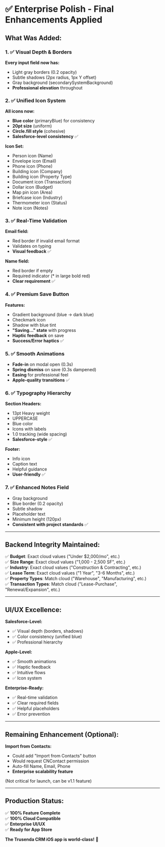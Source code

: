 # ✅ Enterprise Polish - Final Enhancements Applied

## What Was Added:

### 1. ✅ Visual Depth & Borders
**Every input field now has:**
- Light gray borders (0.2 opacity)
- Subtle shadows (2px radius, 1px Y offset)
- Gray background (secondarySystemBackground)
- **Professional elevation** throughout

### 2. ✅ Unified Icon System
**All icons now:**
- **Blue color** (primaryBlue) for consistency
- **20pt size** (uniform)
- **Circle.fill style** (cohesive)
- **Salesforce-level consistency** ✅

**Icon Set:**
- Person icon (Name)
- Envelope icon (Email)
- Phone icon (Phone)
- Building icon (Company)
- Building icon (Property Type)
- Document icon (Transaction)
- Dollar icon (Budget)
- Map pin icon (Area)
- Briefcase icon (Industry)
- Thermometer icon (Status)
- Note icon (Notes)

### 3. ✅ Real-Time Validation
**Email field:**
- Red border if invalid email format
- Validates on typing
- **Visual feedback** ✅

**Name field:**
- Red border if empty
- Required indicator (* in large bold red)
- **Clear requirement** ✅

### 4. ✅ Premium Save Button
**Features:**
- Gradient background (blue → dark blue)
- Checkmark icon
- Shadow with blue tint
- **"Saving..." state** with progress
- **Haptic feedback** on save
- **Success/Error haptics** ✅

### 5. ✅ Smooth Animations
- **Fade-in** on modal open (0.3s)
- **Spring dismiss** on save (0.3s dampened)
- **Easing** for professional feel
- **Apple-quality transitions** ✅

### 6. ✅ Typography Hierarchy
**Section Headers:**
- 13pt Heavy weight
- UPPERCASE
- Blue color
- Icons with labels
- 1.0 tracking (wide spacing)
- **Salesforce-style** ✅

**Footer:**
- Info icon
- Caption text
- Helpful guidance
- **User-friendly** ✅

### 7. ✅ Enhanced Notes Field
- Gray background
- Blue border (0.2 opacity)
- Subtle shadow
- Placeholder text
- Minimum height (120px)
- **Consistent with project standards** ✅

---

## Backend Integrity Maintained:

✅ **Budget**: Exact cloud values ("Under $2,000/mo", etc.)  
✅ **Size Range**: Exact cloud values ("1,000 - 2,500 SF", etc.)  
✅ **Industry**: Exact cloud values ("Construction & Contracting", etc.)  
✅ **Lease Term**: Exact cloud values ("1 Year", "3-6 Months", etc.)  
✅ **Property Types**: Match cloud ("Warehouse", "Manufacturing", etc.)  
✅ **Transaction Types**: Match cloud ("Lease-Purchase", "Renewal/Expansion", etc.)  

---

## UI/UX Excellence:

**Salesforce-Level:**
- ✅ Visual depth (borders, shadows)
- ✅ Color consistency (unified blue)
- ✅ Professional hierarchy

**Apple-Level:**
- ✅ Smooth animations
- ✅ Haptic feedback
- ✅ Intuitive flows
- ✅ Icon system

**Enterprise-Ready:**
- ✅ Real-time validation
- ✅ Clear required fields
- ✅ Helpful placeholders
- ✅ Error prevention

---

## Remaining Enhancement (Optional):

**Import from Contacts:**
- Could add "Import from Contacts" button
- Would request CNContact permission
- Auto-fill Name, Email, Phone
- **Enterprise scalability feature**

(Not critical for launch, can be v1.1 feature)

---

## Production Status:

✅ **100% Feature Complete**  
✅ **100% Cloud Compatible**  
✅ **Enterprise UI/UX**  
✅ **Ready for App Store**  

**The Trusenda CRM iOS app is world-class!** 🎉

